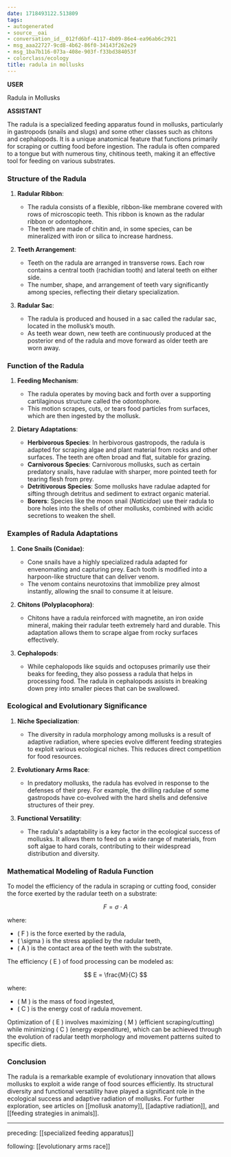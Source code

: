 ```yaml
---
date: 1718493122.513809
tags:
- autogenerated
- source__oai
- conversation_id__012fd6bf-4117-4b09-86e4-ea96ab6c2921
- msg_aaa22727-9cd8-4b62-86f0-34143f262e29
- msg_1ba7b116-073a-408e-903f-f33bd384053f
- colorclass/ecology
title: radula in mollusks
---
```


**USER**

Radula in Mollusks


**ASSISTANT**

The radula is a specialized feeding apparatus found in mollusks, particularly in gastropods (snails and slugs) and some other classes such as chitons and cephalopods. It is a unique anatomical feature that functions primarily for scraping or cutting food before ingestion. The radula is often compared to a tongue but with numerous tiny, chitinous teeth, making it an effective tool for feeding on various substrates.

### Structure of the Radula

1. **Radular Ribbon**:
   - The radula consists of a flexible, ribbon-like membrane covered with rows of microscopic teeth. This ribbon is known as the radular ribbon or odontophore.
   - The teeth are made of chitin and, in some species, can be mineralized with iron or silica to increase hardness.

2. **Teeth Arrangement**:
   - Teeth on the radula are arranged in transverse rows. Each row contains a central tooth (rachidian tooth) and lateral teeth on either side.
   - The number, shape, and arrangement of teeth vary significantly among species, reflecting their dietary specialization.

3. **Radular Sac**:
   - The radula is produced and housed in a sac called the radular sac, located in the mollusk’s mouth.
   - As teeth wear down, new teeth are continuously produced at the posterior end of the radula and move forward as older teeth are worn away.

### Function of the Radula

1. **Feeding Mechanism**:
   - The radula operates by moving back and forth over a supporting cartilaginous structure called the odontophore.
   - This motion scrapes, cuts, or tears food particles from surfaces, which are then ingested by the mollusk.

2. **Dietary Adaptations**:
   - **Herbivorous Species**: In herbivorous gastropods, the radula is adapted for scraping algae and plant material from rocks and other surfaces. The teeth are often broad and flat, suitable for grazing.
   - **Carnivorous Species**: Carnivorous mollusks, such as certain predatory snails, have radulae with sharper, more pointed teeth for tearing flesh from prey.
   - **Detritivorous Species**: Some mollusks have radulae adapted for sifting through detritus and sediment to extract organic material.
   - **Borers**: Species like the moon snail (*Naticidae*) use their radula to bore holes into the shells of other mollusks, combined with acidic secretions to weaken the shell.

### Examples of Radula Adaptations

1. **Cone Snails (Conidae)**:
   - Cone snails have a highly specialized radula adapted for envenomating and capturing prey. Each tooth is modified into a harpoon-like structure that can deliver venom.
   - The venom contains neurotoxins that immobilize prey almost instantly, allowing the snail to consume it at leisure.

2. **Chitons (Polyplacophora)**:
   - Chitons have a radula reinforced with magnetite, an iron oxide mineral, making their radular teeth extremely hard and durable. This adaptation allows them to scrape algae from rocky surfaces effectively.

3. **Cephalopods**:
   - While cephalopods like squids and octopuses primarily use their beaks for feeding, they also possess a radula that helps in processing food. The radula in cephalopods assists in breaking down prey into smaller pieces that can be swallowed.

### Ecological and Evolutionary Significance

1. **Niche Specialization**:
   - The diversity in radula morphology among mollusks is a result of adaptive radiation, where species evolve different feeding strategies to exploit various ecological niches. This reduces direct competition for food resources.

2. **Evolutionary Arms Race**:
   - In predatory mollusks, the radula has evolved in response to the defenses of their prey. For example, the drilling radulae of some gastropods have co-evolved with the hard shells and defensive structures of their prey.

3. **Functional Versatility**:
   - The radula's adaptability is a key factor in the ecological success of mollusks. It allows them to feed on a wide range of materials, from soft algae to hard corals, contributing to their widespread distribution and diversity.

### Mathematical Modeling of Radula Function

To model the efficiency of the radula in scraping or cutting food, consider the force exerted by the radular teeth on a substrate:

$$
F = \sigma \cdot A
$$

where:
- \( F \) is the force exerted by the radula,
- \( \sigma \) is the stress applied by the radular teeth,
- \( A \) is the contact area of the teeth with the substrate.

The efficiency \( E \) of food processing can be modeled as:

$$
E = \frac{M}{C}
$$

where:
- \( M \) is the mass of food ingested,
- \( C \) is the energy cost of radula movement.

Optimization of \( E \) involves maximizing \( M \) (efficient scraping/cutting) while minimizing \( C \) (energy expenditure), which can be achieved through the evolution of radular teeth morphology and movement patterns suited to specific diets.

### Conclusion

The radula is a remarkable example of evolutionary innovation that allows mollusks to exploit a wide range of food sources efficiently. Its structural diversity and functional versatility have played a significant role in the ecological success and adaptive radiation of mollusks. For further exploration, see articles on [[mollusk anatomy]], [[adaptive radiation]], and [[feeding strategies in animals]].


---

preceding: [[specialized feeding apparatus]]  


following: [[evolutionary arms race]]